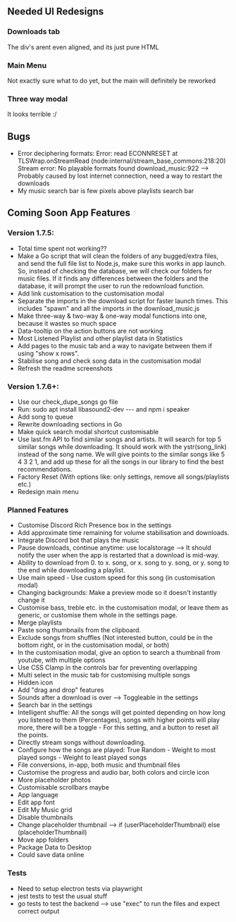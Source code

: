 ## Needed UI Redesigns

### Downloads tab

The div's arent even aligned, and its just pure HTML

### Main Menu

Not exactly sure what to do yet, but the main will definitely be reworked

### Three way modal

It looks terrible :/

## Bugs

-   Error deciphering formats: Error: read ECONNRESET at TLSWrap.onStreamRead (node:internal/stream_base_commons:218:20) Stream error: No playable formats found download_music:922 --> Probably caused by lost internet connection, need a way to restart the downloads
-   My music search bar is few pixels above playlists search bar

## Coming Soon App Features

### Version 1.7.5:

-   Total time spent not working??
-   Make a Go script that will clean the folders of any bugged/extra files, and send the full file list to Node.js, make sure this works in app launch. So, instead of checking the database, we will check our folders for music files. If it finds any differences between the folders and the database, it will prompt the user to run the redownload function.
-   Add link customisation to the customisation modal
-   Separate the imports in the download script for faster launch times. This includes "spawn" and all the imports in the download_music.js
-   Make three-way & two-way & one-way modal functions into one, because it wastes so much space
-   Data-tooltip on the action buttons are not working
-   Most Listened Playlist and other playlist data in Statistics
-   Add pages to the music tab and a way to navigate between them if using "show x rows".
-   Stabilise song and check song data in the customisation modal
-   Refresh the readme screenshots

### Version 1.7.6+:

-   Use our check_dupe_songs go file
-   Run: sudo apt install libasound2-dev --- and npm i speaker
-   Add song to queue
-   Rewrite downloading sections in Go
-   Make quick search modal shortcut customisable
-   Use last.fm API to find similar songs and artists. It will search for top 5 similar songs while downloading. It should work with the ystr(song_link) instead of the song name. We will give points to the similar songs like 5 4 3 2 1, and add up these for all the songs in our library to find the best recommendations.
-   Factory Reset (With options like: only settings, remove all songs/playlists etc.)
-   Redesign main menu

### Planned Features

-   Customise Discord Rich Presence box in the settings
-   Add approximate time remaining for volume stabilisation and downloads.
-   Integrate Discord bot that plays the music
-   Pause downloads, continue anytime: use localstorage --> It should notify the user when the app is restarted that a download is mid-way.
-   Ability to download from 0. to x. song, or x. song to y. song, or y. song to the end while downloading a playlist.
-   Use main speed - Use custom speed for this song (in customisation modal)
-   Changing backgrounds: Make a preview mode so it doesn't instantly change it
-   Customise bass, treble etc. in the customisation modal, or leave them as generic, or customise them whole in the settings page.
-   Merge playlists
-   Paste song thumbnails from the clipboard.
-   Exclude songs from shuffles (Not interested button, could be in the bottom right, or in the customisation modal, or both)
-   In the customisation modal, give an option to search a thumbnail from youtube, with multiple options
-   Use CSS Clamp in the controls bar for preventing overlapping
-   Multi select in the music tab for customising multiple songs
-   Hidden icon
-   Add "drag and drop" features
-   Sounds after a download is over --> Toggleable in the settings
-   Search bar in the settings
-   Intelligent shuffle: All the songs will get pointed depending on how long you listened to them (Percentages), songs with higher points will play more, there will be a toggle - For this setting, and a button to reset all the points.
-   Directly stream songs without downloading.
-   Configure how the songs are played: True Random - Weight to most played songs - Weight to least played songs
-   File conversions, in-app, both music and thumbnail files
-   Customise the progress and audio bar, both colors and circle icon
-   More placeholder photos
-   Customisable scrollbars maybe
-   App language
-   Edit app font
-   Edit My Music grid
-   Disable thumbnails
-   Change placeholder thumbnail --> if (userPlaceholderThumbnail) else (placeholderThumbnail)
-   Move app folders
-   Package Data to Desktop
-   Could save data online

### Tests

-   Need to setup electron tests via playwright
-   jest tests to test the usual stuff
-   go tests to test the backend --> use "exec" to run the files and expect correct output
